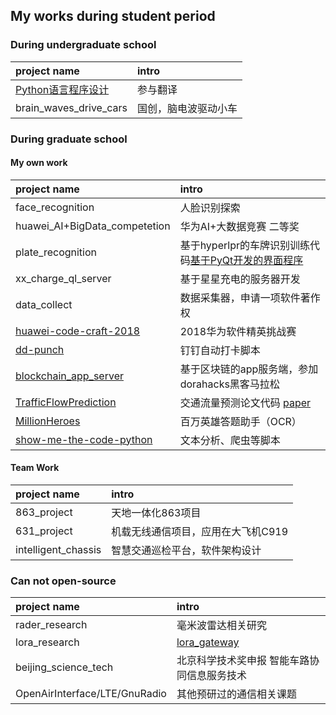## My works during student period

### During undergraduate school

| project name | intro | 
| :-----| :---- |
| [Python语言程序设计](https://book.douban.com/subject/26643589/)  | 参与翻译 | 
| brain_waves_drive_cars  | 国创，脑电波驱动小车 | 

### During graduate school

#### My own work

| project name | intro | 
| :-----| :---- |
| face_recognition | 人脸识别探索 | 
| huawei_AI+BigData_competetion | 华为AI+大数据竞赛 二等奖 |
| plate_recognition | 基于hyperlpr的车牌识别训练代码[基于PyQt开发的界面程序](https://github.com/ykk648/Hyperlpr_for_Windows) |
| xx_charge_ql_server | 基于星星充电的服务器开发 | 
| data_collect | 数据采集器，申请一项软件著作权 | 
| [huawei-code-craft-2018](https://github.com/ykk648/huawei-code-craft-2018) | 2018华为软件精英挑战赛 | 
| [dd-punch](https://github.com/ykk648/dd-punch) | 钉钉自动打卡脚本 | 
| [blockchain_app_server](https://github.com/ykk648/blockchain-app-server) | 基于区块链的app服务端，参加dorahacks黑客马拉松 | 
| [TrafficFlowPrediction](https://github.com/ykk648/TrafficFlowPrediction) | 交通流量预测论文代码 [paper](https://ieeexplore.ieee.org/document/9214879) | 
| [MillionHeroes](https://github.com/ykk648/MillionHeroes) | 百万英雄答题助手（OCR） | 
| [show-me-the-code-python](https://github.com/ykk648/show-me-the-code-python) | 文本分析、爬虫等脚本 | 


#### Team Work

| project name | intro | 
| :-----| :---- |
| 863_project | 天地一体化863项目 | 
| 631_project | 机载无线通信项目，应用在大飞机C919 | 
| intelligent_chassis | 智慧交通巡检平台，软件架构设计   | 


### Can not open-source

| project name | intro | 
| :-----| :---- |
| rader_research | 毫米波雷达相关研究 | 
| lora_research | [lora_gateway](https://github.com/Lora-net/lora_gateway) | 
| beijing_science_tech | 北京科学技术奖申报 智能车路协同信息服务技术 | 
| OpenAirInterface/LTE/GnuRadio | 其他预研过的通信相关课题 | 
